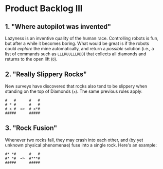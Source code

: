 # Product Backlog III

## 1. "Where autopilot was invented"

Lazyness is an inventive quality of the human race. Controlling robots is fun, but after a while it becomes boring. What would be great is if the robots could *explore* the mine automatically, and return a *possible* solution (i.e., a list of commands such as `LLLRUULLLRDD`) that collects all diamonds and returns to the open lift (`O`).

## 2. "Really Slippery Rocks"

New surveys have discovered that rocks also tend to be slippery when standing on the top of Diamonds (`x`). The same previous rules apply:

    #   #      #   #
    # * #      #   #
    # x #  =>  # x*#
    #####      #####

## 3. "Rock Fusion"

Whenever two rocks fall, they may crash into each other, and (by yet unknown physical phenomenae) fuse into a single rock. Here's an example:

    #* *#      #   #
    #* *#  =>  #***#
    #####      #####